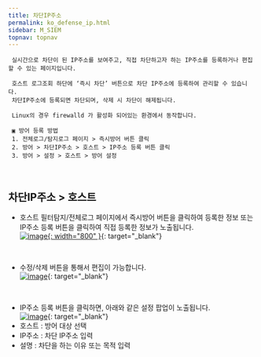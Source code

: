 ```yaml
---
title: 차단IP주소
permalink: ko_defense_ip.html
sidebar: M_SIEM
topnav: topnav
---
```


     실시간으로 차단이 된 IP주소를 보여주고, 직접 차단하고자 하는 IP주소를 등록하거나 편집할 수 있는 페이지입니다.

     호스트 로그조회 하단에 ‘즉시 차단’ 버튼으로 차단 IP주소에 등록하여 관리할 수 있습니다.
     차단IP주소에 등록되면 차단되며, 삭제 시 차단이 해제됩니다.

     Linux의 경우 firewalld 가 활성화 되어있는 환경에서 동작합니다.

     ▣ 방어 등록 방법
     1. 전체로그/탐지로그 페이지 > 즉시방어 버튼 클릭
     2. 방어 > 차단IP주소 > 호스트 > IP주소 등록 버튼 클릭
     3. 방어 > 설정 > 호스트 > 방어 설정

<br />

## 차단IP주소 > 호스트
- 호스트 필터탐지/전체로그 페이지에서 즉시방어 버튼을 클릭하여 등록한 정보 또는 IP주소 등록 버튼을 클릭하여 직접 등록한 정보가 노출됩니다.    
[![image](/docs/images/Manual/siem/blockIP/1.png){: width="800" }](/docs/images/Manual/siem/blockIP/1.png){: target="_blank"}

<br />

- 수정/삭제 버튼을 통해서 편집이 가능합니다.   
[![image](/docs/images/Manual/siem/blockIP/3.png)](/docs/images/Manual/siem/blockIP/3.png){: target="_blank"}

<br />

- IP주소 등록 버튼을 클릭하면, 아래와 같은 설정 팝업이 노출됩니다.   
[![image](/docs/images/Manual/siem/blockIP/2.png)](/docs/images/Manual/siem/blockIP/2.png){: target="_blank"}
- 호스트 :  방어 대상 선택
- IP주소 :  차단 IP주소 입력
- 설명 : 차단을 하는 이유 또는 목적 입력
